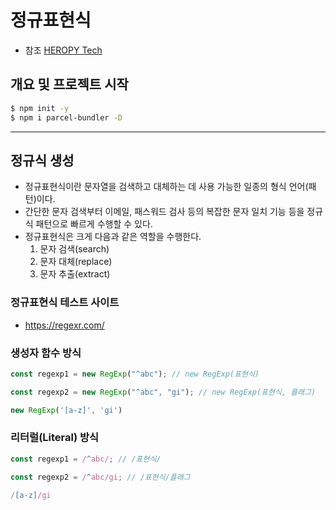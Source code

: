 # 정규표현식
- 참조 [HEROPY Tech](https://heropy.blog/2018/10/28/regexp/)
## 개요 및 프로젝트 시작
```bash
$ npm init -y
$ npm i parcel-bundler -D
```

----
## 정규식 생성
- 정규표현식이란 문자열을 검색하고 대체하는 데 사용 가능한 일종의 형식 언어(패턴)이다.
- 간단한 문자 검색부터 이메일, 패스워드 검사 등의 복잡한 문자 일치 기능 등을 정규식 패턴으로 빠르게 수행할 수 있다.
- 정규표현식은 크게 다음과 같은 역할을 수행한다.
  1. 문자 검색(search)
  1. 문자 대체(replace)
  1. 문자 추출(extract)
### 정규표현식 테스트 사이트
  - https://regexr.com/
### 생성자 함수 방식
```js
const regexp1 = new RegExp("^abc"); // new RegExp(표현식)

const regexp2 = new RegExp("^abc", "gi"); // new RegExp(표현식, 플래그)

new RegExp('[a-z]', 'gi')
```
### 리터럴(Literal) 방식
```js
const regexp1 = /^abc/; // /표현식/

const regexp2 = /^abc/gi; // /표현식/플래그

/[a-z]/gi
```
